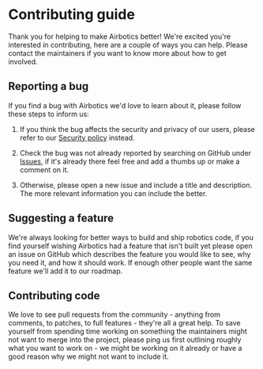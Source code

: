 # Contributing guide

Thank you for helping to make Airbotics better! We're excited you're interested in contributing, here are a couple of ways you can help. Please contact the maintainers if you want to know more about how to get involved.


## Reporting a bug

If you find a bug with Airbotics we'd love to learn about it, please follow these steps to inform us:

1. If you think the bug affects the security and privacy of our users, please refer to our [Security policy](SECURITY.md) instead.

2. Check the bug was not already reported by searching on GitHub under [Issues](https://github.com/Airbotics/airbotics/issues), if it's already there feel free and add a thumbs up or make a comment on it.

3. Otherwise, please open a new issue and include a title and description. The more relevant information you can include the better.

## Suggesting a feature

We're always looking for better ways to build and ship robotics code, if you find yourself wishing Airbotics had a feature that isn't built yet please open an issue on GitHub which describes the feature you would like to see, why you need it, and how it should work. If enough other people want the same feature we'll add it to our roadmap.

## Contributing code

We love to see pull requests from the community - anything from comments, to patches, to full features - they're all a great help. To save yourself from spending time working on something the maintainers might not want to merge into the project, please ping us first outlining roughly what you want to work on - we might be working on it already or have a good reason why we might not want to include it.
